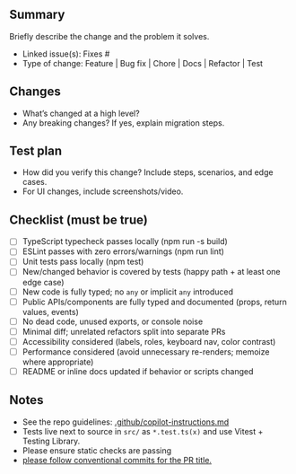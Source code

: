 ## Summary

Briefly describe the change and the problem it solves.

- Linked issue(s): Fixes #
- Type of change: Feature | Bug fix | Chore | Docs | Refactor | Test

## Changes

- What’s changed at a high level?
- Any breaking changes? If yes, explain migration steps.

## Test plan

- How did you verify this change? Include steps, scenarios, and edge cases.
- For UI changes, include screenshots/video.

## Checklist (must be true)

- [ ] TypeScript typecheck passes locally (npm run -s build)
- [ ] ESLint passes with zero errors/warnings (npm run lint)
- [ ] Unit tests pass locally (npm test)
- [ ] New/changed behavior is covered by tests (happy path + at least one edge case)
- [ ] New code is fully typed; no `any` or implicit `any` introduced
- [ ] Public APIs/components are fully typed and documented (props, return values, events)
- [ ] No dead code, unused exports, or console noise
- [ ] Minimal diff; unrelated refactors split into separate PRs
- [ ] Accessibility considered (labels, roles, keyboard nav, color contrast)
- [ ] Performance considered (avoid unnecessary re-renders; memoize where appropriate)
- [ ] README or inline docs updated if behavior or scripts changed

## Notes

- See the repo guidelines: [.github/copilot-instructions.md](./copilot-instructions.md)
- Tests live next to source in `src/` as `*.test.ts(x)` and use Vitest + Testing Library.
- Please ensure static checks are passing
- [please follow conventional commits for the PR title.](https://www.conventionalcommits.org/en/v1.0.0/)

